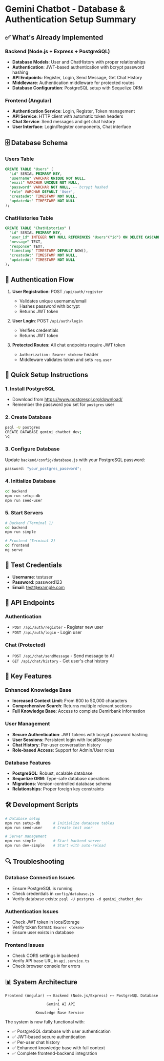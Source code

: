 # Gemini Chatbot - Database & Authentication Setup Summary

## ✅ What's Already Implemented

### Backend (Node.js + Express + PostgreSQL)

- **Database Models**: User and ChatHistory with proper relationships
- **Authentication**: JWT-based authentication with bcrypt password hashing
- **API Endpoints**: Register, Login, Send Message, Get Chat History
- **Middleware**: Authentication middleware for protected routes
- **Database Configuration**: PostgreSQL setup with Sequelize ORM

### Frontend (Angular)

- **Authentication Service**: Login, Register, Token management
- **API Service**: HTTP client with automatic token headers
- **Chat Service**: Send messages and get chat history
- **User Interface**: Login/Register components, Chat interface

## 🗄️ Database Schema

### Users Table

```sql
CREATE TABLE "Users" (
  "id" SERIAL PRIMARY KEY,
  "username" VARCHAR UNIQUE NOT NULL,
  "email" VARCHAR UNIQUE NOT NULL,
  "password" VARCHAR NOT NULL, -- bcrypt hashed
  "role" VARCHAR DEFAULT 'User',
  "createdAt" TIMESTAMP NOT NULL,
  "updatedAt" TIMESTAMP NOT NULL
);
```

### ChatHistories Table

```sql
CREATE TABLE "ChatHistories" (
  "id" SERIAL PRIMARY KEY,
  "user_id" INTEGER NOT NULL REFERENCES "Users"("id") ON DELETE CASCADE,
  "message" TEXT,
  "response" TEXT,
  "timestamp" TIMESTAMP DEFAULT NOW(),
  "createdAt" TIMESTAMP NOT NULL,
  "updatedAt" TIMESTAMP NOT NULL
);
```

## 🔐 Authentication Flow

1. **User Registration**: POST `/api/auth/register`

   - Validates unique username/email
   - Hashes password with bcrypt
   - Returns JWT token

2. **User Login**: POST `/api/auth/login`

   - Verifies credentials
   - Returns JWT token

3. **Protected Routes**: All chat endpoints require JWT token
   - `Authorization: Bearer <token>` header
   - Middleware validates token and sets `req.user`

## 🚀 Quick Setup Instructions

### 1. Install PostgreSQL

- Download from https://www.postgresql.org/download/
- Remember the password you set for `postgres` user

### 2. Create Database

```bash
psql -U postgres
CREATE DATABASE gemini_chatbot_dev;
\q
```

### 3. Configure Database

Update `backend/config/database.js` with your PostgreSQL password:

```javascript
password: "your_postgres_password";
```

### 4. Initialize Database

```bash
cd backend
npm run setup-db
npm run seed-user
```

### 5. Start Servers

```bash
# Backend (Terminal 1)
cd backend
npm run simple

# Frontend (Terminal 2)
cd frontend
ng serve
```

## 🧪 Test Credentials

- **Username**: testuser
- **Password**: password123
- **Email**: test@example.com

## 📡 API Endpoints

### Authentication

- `POST /api/auth/register` - Register new user
- `POST /api/auth/login` - Login user

### Chat (Protected)

- `POST /api/chat/sendMessage` - Send message to AI
- `GET /api/chat/history` - Get user's chat history

## 🔧 Key Features

### Enhanced Knowledge Base

- **Increased Context Limit**: From 800 to 50,000 characters
- **Comprehensive Search**: Returns multiple relevant sections
- **Full Knowledge Base**: Access to complete Demirbank information

### User Management

- **Secure Authentication**: JWT tokens with bcrypt password hashing
- **User Sessions**: Persistent login with localStorage
- **Chat History**: Per-user conversation history
- **Role-based Access**: Support for Admin/User roles

### Database Features

- **PostgreSQL**: Robust, scalable database
- **Sequelize ORM**: Type-safe database operations
- **Migrations**: Version-controlled database schema
- **Relationships**: Proper foreign key constraints

## 🛠️ Development Scripts

```bash
# Database setup
npm run setup-db      # Initialize database tables
npm run seed-user     # Create test user

# Server management
npm run simple        # Start backend server
npm run dev-simple    # Start with auto-reload
```

## 🔍 Troubleshooting

### Database Connection Issues

- Ensure PostgreSQL is running
- Check credentials in `config/database.js`
- Verify database exists: `psql -U postgres -d gemini_chatbot_dev`

### Authentication Issues

- Check JWT token in localStorage
- Verify token format: `Bearer <token>`
- Ensure user exists in database

### Frontend Issues

- Check CORS settings in backend
- Verify API base URL in `api.service.ts`
- Check browser console for errors

## 📊 System Architecture

```
Frontend (Angular) ←→ Backend (Node.js/Express) ←→ PostgreSQL Database
                        ↓
                   Gemini AI API
                        ↓
              Knowledge Base Service
```

The system is now fully functional with:

- ✅ PostgreSQL database with user authentication
- ✅ JWT-based secure authentication
- ✅ Per-user chat history
- ✅ Enhanced knowledge base with full context
- ✅ Complete frontend-backend integration
